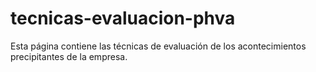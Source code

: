 # tecnicas-evaluacion-phva
Esta página contiene las técnicas de evaluación de los acontecimientos precipitantes de la empresa.

